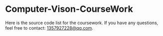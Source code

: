# Computer-Vison-CourseWork
Here is the source code list for the coursework. If you have any questions, feel free to contact: 1357927228@qq.com.
